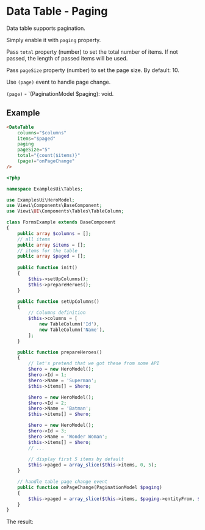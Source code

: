 # Data Table - Paging

Data table supports pagination. 

Simply enable it with `paging` property.

Pass `total` property (number) to set the total number of items. If not passed, the length of passed items will be used.

Pass `pageSize` property (number) to set the page size. By default: 10.

Use `(page)` event to handle page change.

`(page)` - `(PaginationModel $paging): void.

## Example

```html
<DataTable 
    columns="$columns"
    items="$paged"
    paging
    pageSize="5"
    total="{count($items)}"
    (page)="onPageChange"
/>
```

```php
<?php

namespace ExamplesUi\Tables;

use ExamplesUi\HeroModel;
use Viewi\Components\BaseComponent;
use Viewi\UI\Components\Tables\TableColumn;

class FormsExample extends BaseComponent
{
    public array $columns = [];
    // all items
    public array $items = [];
    // items for the table
    public array $paged = [];
    
    public function init()
    {
        $this->setUpColumns();
        $this->prepareHeroes();        
    }

    public function setUpColumns()
    {
        // Columns definition
        $this->columns = [
            new TableColumn('Id'),
            new TableColumn('Name'),
        ];        
    }

    public function prepareHeroes()
    {
        // let's pretend that we got these from some API
        $hero = new HeroModel();
        $hero->Id = 1;
        $hero->Name = 'Superman';
        $this->items[] = $hero;

        $hero = new HeroModel();
        $hero->Id = 2;
        $hero->Name = 'Batman';
        $this->items[] = $hero;

        $hero = new HeroModel();
        $hero->Id = 3;
        $hero->Name = 'Wonder Woman';
        $this->items[] = $hero;
        // ...
        
        // display first 5 items by default
        $this->paged = array_slice($this->items, 0, 5);
    }

    // handle table page change event
    public function onPageChange(PaginationModel $paging)
    {
        $this->paged = array_slice($this->items, $paging->entityFrom, $paging->size);
    }
}
```

The result:

<div>
    <TableExample example="paging" />
</div>
